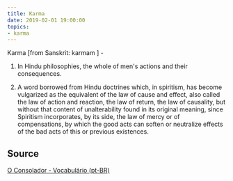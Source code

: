 ```yaml
---
title: Karma
date: 2019-02-01 19:00:00
topics:
- karma
---
```


Karma [from Sanskrit: karmam ] - 

1. In Hindu philosophies, the whole of men's actions and their consequences. 

2. A word borrowed from Hindu doctrines which, in spiritism, has become vulgarized as the 
equivalent of the law of cause and effect, also called the law of action and reaction, 
the law of return, the law of causality, but without that content of unalterability found 
in its original meaning, since Spiritism incorporates, by its side, the law of mercy 
or of compensations, by which the good acts can soften or neutralize effects of the bad acts 
of this or previous existences.


## Source
[O Consolador - Vocabulário (pt-BR)](http://www.oconsolador.com.br/linkfixo/vocabulario/principal.html)


